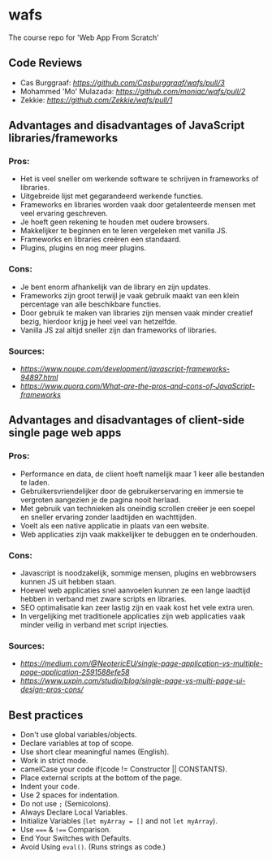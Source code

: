 # wafs
The course repo for 'Web App From Scratch'

## Code Reviews
- Cas Burggraaf: *https://github.com/Casburggraaf/wafs/pull/3*
- Mohammed 'Mo' Mulazada: *https://github.com/moniac/wafs/pull/2*
- Zekkie: *https://github.com/Zekkie/wafs/pull/1*

## Advantages and disadvantages of JavaScript libraries/frameworks
### Pros:
- Het is veel sneller om werkende software te schrijven in frameworks of libraries.
- Uitgebreide lijst met gegarandeerd werkende functies.
- Frameworks en libraries worden vaak door getalenteerde mensen met veel ervaring geschreven.
- Je hoeft geen rekening te houden met oudere browsers.
- Makkelijker te beginnen en te leren vergeleken met vanilla JS.
- Frameworks en libraries creëren een standaard.
- Plugins, plugins en nog meer plugins.
### Cons:
- Je bent enorm afhankelijk van de library en zijn updates.
- Frameworks zijn groot terwijl je vaak gebruik maakt van een klein percentage van alle beschikbare functies.
- Door gebruik te maken van libraries zijn mensen vaak minder creatief bezig, hierdoor krijg je heel veel van hetzelfde.
- Vanilla JS zal altijd sneller zijn dan frameworks of libraries.

### Sources:
- *https://www.noupe.com/development/javascript-frameworks-94897.html*
- *https://www.quora.com/What-are-the-pros-and-cons-of-JavaScript-frameworks*

## Advantages and disadvantages of client-side single page web apps
### Pros:
- Performance en data, de client hoeft namelijk maar 1 keer alle bestanden te laden.
- Gebruikersvriendelijker door de gebruikerservaring en immersie te vergroten aangezien je de pagina nooit herlaad.
- Met gebruik van technieken als oneindig scrollen creëer je een soepel en sneller ervaring zonder laadtijden en wachttijden.
- Voelt als een native applicatie in plaats van een website.
- Web applicaties zijn vaak makkelijker te debuggen en te onderhouden.
### Cons:
- Javascript is noodzakelijk, sommige mensen, plugins en webbrowsers kunnen JS uit hebben staan.
- Hoewel web applicaties snel aanvoelen kunnen ze een lange laadtijd hebben in verband met zware scripts en libraries.
- SEO optimalisatie kan zeer lastig zijn en vaak kost het vele extra uren.
- In vergelijking met traditionele applicaties zijn web applicaties vaak minder veilig in verband met script injecties.
### Sources:
- *https://medium.com/@NeotericEU/single-page-application-vs-multiple-page-application-2591588efe58*
- *https://www.uxpin.com/studio/blog/single-page-vs-multi-page-ui-design-pros-cons/*

## Best practices
- Don't use global variables/objects.
- Declare variables at top of scope.
- Use short clear meaningful names (English).
- Work in strict mode.
- camelCase your code if(code != Constructor || CONSTANTS).
- Place external scripts at the bottom of the page.
- Indent your code.
- Use 2 spaces for indentation.
- Do not use `;` (Semicolons).
- Always Declare Local Variables.
- Initialize Variables (`let myArray = []` and not `let myArray`).
- Use `===` & `!==` Comparison.
- End Your Switches with Defaults.
- Avoid Using `eval()`. (Runs strings as code.)